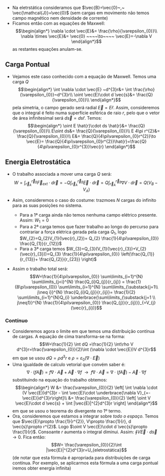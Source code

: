 - Na eletrstática consideramos que $\vec{B}=\vec{0}~,~ \vec{\mathcal{J}}=\vec{0}$ (sem cargas em movimento não temos campo magnético nem densidade de corrente)
- Ficamos então com as equações de Maxwell: $$\begin{align*}
\nabla \cdot \vec{E}&=  \frac{\rho}{\varepsilon_{0}}\\
\nabla \times \vec{E}&=  \vec{0} ~~~~\to~~~~ \vec{E}=-\nabla V 
\end{align*}$$
as restantes equações anulam-se.

## Carga Pontual
- Vejamos este caso conhecido com a equação de Maxwell. Temos uma carga $Q$
$$\begin{align*}
\int \nabla \cdot \vec{E} ~d^{3}r&= \int \frac{\rho}{\varepsilon_{0}}~d^{3}r\\
\oint \vec{E}\cdot d \vec{s}&= \frac{Q}{\varepsilon_{0}}\\
\end{align*}$$
pela simetria, o campo gerado será radial $\vec{E}=E \hat{r}$. Assim, consideremos que o integral é feito numa superfície esférica de raio $r$, pelo que o vetor de área infinitesimal será $d \vec{s}=ds \hat{r}$. Temos:
$$\begin{align*}
\oint E \hat{r}\cdot ds \hat{r}&= \frac{Q}{\varepsilon_{0}}\\
E\oint ds&= \frac{Q}{\varepsilon_{0}}\\
E 4\pi r^{2}&= \frac{Q}{\varepsilon_{0}}\\
E&= \frac{Q}{4\pi\varepsilon_{0}r^{2}}\to \vec{E}= \frac{Q}{4\pi\varepsilon_{0}r^{2}}\hat{r}=\frac{Q}{4\pi\varepsilon_{0}r^{3}}\vec{r}
\end{align*}$$

## Energia Eletrostática
- O trabalho associada a mover uma carga $Q$ será:
$$W=\int_{\vec{r}_{A}}^{\vec{r}_{B}} \vec{F}_{ext}\cdot d \vec{r}=-Q \int_{\vec{r}_{A}}^{\vec{r}_{B}} \vec{E}\cdot d \vec{r}=Q\int_{\vec{r}_{A}}^{\vec{r}_{B}}\nabla V \cdot d \vec{r}=Q(V_{B}-V_{A})$$
- Asim, consideremos o caso do costume: trazmoes $N$ cargas do infinito para as suas posições no sistema. 
    - Para a 1ª carga ainda não temos nenhuma campo elétrico presente. Assim: $W_{1}=0$
    - Para a 2ª carga temos que fazer trabalho ao longo do percurso para contrariar a força elétrica gerada pela carga $Q_{1}$, logo $W_{2}=Q_{2}V_{1}(\vec{r}_{2})= Q_{2} \frac{1}{4\pi\varepsilon_{0}} \frac{Q_{1}}{r_{12}}$ 
    - Para a 3ª carga temos $W_{3}=Q_{3}(V_{1}(\vec{r}_{3})+V_{2}(\vec{r}_{3}))=Q_{3} \frac{1}{4\pi\varepsilon_{0}} \left(\frac{Q_{1}}{r_{13}}+ \frac{Q_{2}}{r_{23}} \right)$ 

- Assim o trabalho total será:
$$W=\frac{1}{4\pi\varepsilon_{0}} \sum\limits_{i=1}^{N} \sum\limits_{j<i}^{N} \frac{Q_{i}Q_{j}}{r_{ij}} = \frac{1}{8\pi\varepsilon_{0}} \sum\limits_{i=1}^{N} \sum\limits_{\substack{j=1\\ j\neq i}}^{N} \frac{Q_{i}Q_{j}}{r_{ij}}= \frac{1}{2} \sum\limits_{i=1}^{N}Q_{i} \underbrace{\sum\limits_{\substack{j=1 \\ j\neq1}}^{N} \frac{1}{4\pi\varepsilon_{0}} \frac{Q_{j}}{r_{ij}}}_{=V_{j}(\vec{r}_{i})}$$

### Contínuo
- Consideremos agora o limite em que temos uma distribuição contínua de cargas. A equação de cima transforma-se na forma:
$$W=\frac{1}{2} \int dQ  =\frac{1}{2} \int\rho V d^{3}r=\frac{\varepsilon_{0}}{2}\int (\nabla \cdot \vec{E})V d^{3}r$$
em que se usou $dQ=\rho d^{3}r$ e $\rho= \varepsilon_{0} (\nabla \cdot \vec{E})$
- Uma igualdade de calculo vetorial que convém saber é:
$$\nabla \cdot (f \vec{A})=f \nabla \cdot \vec{A} + \vec{A}\cdot \nabla f ~~\to~~ f \nabla \cdot \vec{A}= \nabla \cdot (f \vec{A}) - \vec{A}\cdot \nabla f$$
substituindo na equação do trabalho obtemos:
$$\begin{align*}
W &=  \frac{\varepsilon_{0}}{2} \left[ \int \nabla \cdot (V \vec{E})d^{3}r - \int \vec{E}\cdot \underbrace{\nabla V}_{=- \vec{E}}d^{3}r\right]\\
&= \frac{\varepsilon_{0}}{2} \left[ \oint V \vec{E}\cdot d \vec{s} + \int |\vec{E}|^{2}d^{3}r \right]
\end{align*}$$
em que se usou o teorema do divergente no 1º termo.
- Ora, consideremos que estamos a integrar sobre *todo o espaço*. Temos que $\vec{E}\propto \frac{1}{r^{2}}, V\propto \frac{1}{r}, d \vec{s}\propto r^{2}$. Logo $\oint V \vec{E}\cdot d \vec{s}\propto \frac{1}{r}$. Consoante $r$ aumenta o integral diminui. Assim: $\oint V \vec{E}\cdot d \vec{s}\to0$. Fica então:
$$W= \frac{\varepsilon_{0}}{2}\int |\vec{E}|^{2}d^{3}r=U_{eletrostática}$$
(de notar que esta fórmula é apropriada para distribuições de carga contínua. Por exemplo, se aplicarmos esta fórmula a uma carga pontual iremos obter energia infinita)

